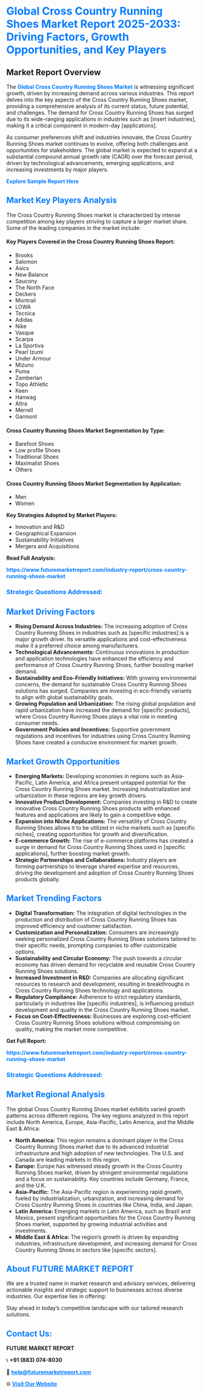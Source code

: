 <h1 style="color: #007BFF;">Global Cross Country Running Shoes Market Report 2025-2033: Driving Factors, Growth Opportunities, and Key Players</h1>

<section id="overview">
<h2>Market Report Overview</h2>
<p>The <a href="https://www.futuremarketreport.com/industry-report/cross-country-running-shoes-market" style="color: #007BFF; text-decoration: none;"><strong>Global Cross Country Running Shoes Market</strong></a> is witnessing significant growth, driven by increasing demand across various industries. This report delves into the key aspects of the Cross Country Running Shoes market, providing a comprehensive analysis of its current status, future potential, and challenges. The demand for Cross Country Running Shoes has surged due to its wide-ranging applications in industries such as [insert industries], making it a critical component in modern-day [applications].</p>
<p>As consumer preferences shift and industries innovate, the Cross Country Running Shoes market continues to evolve, offering both challenges and opportunities for stakeholders. The global market is expected to expand at a substantial compound annual growth rate (CAGR) over the forecast period, driven by technological advancements, emerging applications, and increasing investments by major players.</p>
</section>

<section id="overview">
<p><a href="https://www.futuremarketreport.com/request-sample/reportId=103714" style="color: #007BFF; text-decoration: none;"><strong>Explore Sample Report Here</strong></a></p>
</section>

<section id="key-players">
<h2 style="color: #007BFF;">Market Key Players Analysis</h2>
<p>The Cross Country Running Shoes market is characterized by intense competition among key players striving to capture a larger market share. Some of the leading companies in the market include:</p>
<h4>Key Players Covered in the Cross Country Running Shoes Report:</h4>
<ul><li>Brooks</li><li>Salomon</li><li>Asics</li><li>New Balance</li><li>Saucony</li><li>The North Face</li><li>Deckers</li><li>Montrail</li><li>LOWA</li><li>Tecnica</li><li>Adidas</li><li>Nike</li><li>Vasque</li><li>Scarpa</li><li>La Sportiva</li><li>Pearl Izumi</li><li>Under Armour</li><li>Mizuno</li><li>Puma</li><li>Zamberlan</li><li>Topo Athletic</li><li>Keen</li><li>Hanwag</li><li>Altra</li><li>Merrell</li><li>Garmont</li></ul>
<h4>Cross Country Running Shoes Market Segmentation by Type:</h4>
<ul><li>Barefoot Shoes</li><li>Low profile Shoes</li><li>Traditional Shoes</li><li>Maximalist Shoes</li><li>Others</li></ul>

<h4>Cross Country Running Shoes Market Segmentation by Application:</h4>
<ul><li>Men</li><li>Women</li></ul>
<p><strong>Key Strategies Adopted by Market Players:</strong></p>
<ul>
<li>Innovation and R&D</li>
<li>Geographical Expansion</li>
<li>Sustainability Initiatives</li>
<li>Mergers and Acquisitions</li>
</ul>
</section>

<section>
<p><strong>Read Full Analysis: </strong></p><a href="https://www.futuremarketreport.com/industry-report/cross-country-running-shoes-market" style="color: #007BFF; text-decoration: none;"><strong>https://www.futuremarketreport.com/industry-report/cross-country-running-shoes-market</strong></a>
<h3 style="color: #007BFF;">Strategic Questions Addressed:</h3>
</section>

<section id="driving-factors">
<h2 style="color: #007BFF;">Market Driving Factors</h2>
<ul>
<li><strong>Rising Demand Across Industries:</strong> The increasing adoption of Cross Country Running Shoes in industries such as [specific industries] is a major growth driver. Its versatile applications and cost-effectiveness make it a preferred choice among manufacturers.</li>
<li><strong>Technological Advancements:</strong> Continuous innovations in production and application technologies have enhanced the efficiency and performance of Cross Country Running Shoes, further boosting market demand.</li>
<li><strong>Sustainability and Eco-Friendly Initiatives:</strong> With growing environmental concerns, the demand for sustainable Cross Country Running Shoes solutions has surged. Companies are investing in eco-friendly variants to align with global sustainability goals.</li>
<li><strong>Growing Population and Urbanization:</strong> The rising global population and rapid urbanization have increased the demand for [specific products], where Cross Country Running Shoes plays a vital role in meeting consumer needs.</li>
<li><strong>Government Policies and Incentives:</strong> Supportive government regulations and incentives for industries using Cross Country Running Shoes have created a conducive environment for market growth.</li>
</ul>
</section>

<section id="growth-opportunities">
<h2 style="color: #007BFF;">Market Growth Opportunities</h2>
<ul>
<li><strong>Emerging Markets:</strong> Developing economies in regions such as Asia-Pacific, Latin America, and Africa present untapped potential for the Cross Country Running Shoes market. Increasing industrialization and urbanization in these regions are key growth drivers.</li>
<li><strong>Innovative Product Development:</strong> Companies investing in R&D to create innovative Cross Country Running Shoes products with enhanced features and applications are likely to gain a competitive edge.</li>
<li><strong>Expansion into Niche Applications:</strong> The versatility of Cross Country Running Shoes allows it to be utilized in niche markets such as [specific niches], creating opportunities for growth and diversification.</li>
<li><strong>E-commerce Growth:</strong> The rise of e-commerce platforms has created a surge in demand for Cross Country Running Shoes used in [specific applications], further boosting market growth.</li>
<li><strong>Strategic Partnerships and Collaborations:</strong> Industry players are forming partnerships to leverage shared expertise and resources, driving the development and adoption of Cross Country Running Shoes products globally.</li>
</ul>
</section>

<section id="trending-factors">
<h2 style="color: #007BFF;">Market Trending Factors</h2>
<ul>
<li><strong>Digital Transformation:</strong> The integration of digital technologies in the production and distribution of Cross Country Running Shoes has improved efficiency and customer satisfaction.</li>
<li><strong>Customization and Personalization:</strong> Consumers are increasingly seeking personalized Cross Country Running Shoes solutions tailored to their specific needs, prompting companies to offer customizable options.</li>
<li><strong>Sustainability and Circular Economy:</strong> The push towards a circular economy has driven demand for recyclable and reusable Cross Country Running Shoes solutions.</li>
<li><strong>Increased Investment in R&D:</strong> Companies are allocating significant resources to research and development, resulting in breakthroughs in Cross Country Running Shoes technology and applications.</li>
<li><strong>Regulatory Compliance:</strong> Adherence to strict regulatory standards, particularly in industries like [specific industries], is influencing product development and quality in the Cross Country Running Shoes market.</li>
<li><strong>Focus on Cost-Effectiveness:</strong> Businesses are exploring cost-efficient Cross Country Running Shoes solutions without compromising on quality, making the market more competitive.</li>
</ul>
</section>

<section>
<p><strong>Get Full Report: </strong></p><a href="https://www.futuremarketreport.com/industry-report/cross-country-running-shoes-market" style="color: #007BFF; text-decoration: none;"><strong>https://www.futuremarketreport.com/industry-report/cross-country-running-shoes-market</strong></a>
<h3 style="color: #007BFF;">Strategic Questions Addressed:</h3>
</section>


<section id="regional-analysis">
<h2 style="color: #007BFF;">Market Regional Analysis</h2>
<p>The global Cross Country Running Shoes market exhibits varied growth patterns across different regions. The key regions analyzed in this report include North America, Europe, Asia-Pacific, Latin America, and the Middle East & Africa:</p>
<ul>
<li><strong>North America:</strong> This region remains a dominant player in the Cross Country Running Shoes market due to its advanced industrial infrastructure and high adoption of new technologies. The U.S. and Canada are leading markets in this region.</li>
<li><strong>Europe:</strong> Europe has witnessed steady growth in the Cross Country Running Shoes market, driven by stringent environmental regulations and a focus on sustainability. Key countries include Germany, France, and the U.K.</li>
<li><strong>Asia-Pacific:</strong> The Asia-Pacific region is experiencing rapid growth, fueled by industrialization, urbanization, and increasing demand for Cross Country Running Shoes in countries like China, India, and Japan.</li>
<li><strong>Latin America:</strong> Emerging markets in Latin America, such as Brazil and Mexico, present significant opportunities for the Cross Country Running Shoes market, supported by growing industrial activities and investments.</li>
<li><strong>Middle East & Africa:</strong> The region’s growth is driven by expanding industries, infrastructure development, and increasing demand for Cross Country Running Shoes in sectors like [specific sectors].</li>
</ul>
</section>

<footer>
<h2 style="color: #007BFF;">About FUTURE MARKET REPORT</h2>
<p>We are a trusted name in market research and advisory services, delivering actionable insights and strategic support to businesses across diverse industries. Our expertise lies in offering:</p>

<p>Stay ahead in today’s competitive landscape with our tailored research solutions.</p>

<h2 style="color: #007BFF;">Contact Us:</h2>
<p><strong>FUTURE MARKET REPORT</strong></p>
<p>📞 <strong>+91 (883) 074-8030</strong></p>
<p>📧 <strong><a href="mailto:help@futuremarketreport.com" style="color: #007BFF;">help@futuremarketreport.com</a></strong></p>
<p>🌐 <strong><a href="https://www.futuremarketreport.com/" style="color: #007BFF;">Visit Our Website</a></strong></p>
</footer>